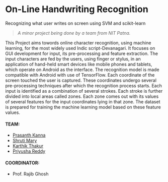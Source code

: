 # On-Line Handwriting Recognition
Recognizing what user writes on screen using SVM and scikit-learn

> _A minor project being done by a team from NIT Patna._

This Project aims towords online character recognition, using machine learning, for the most widely
used Indic script-Devanagari. It focuses on GUI development for input, its pre-processing and feature
extraction. The input characters are fed by the users, using finger or stylus, in an application of hand-held
smart devices like mobile phones and tablets, which operate on Android as the interface. The recognition
model is made compatible with Android with use of TensorFlow. Each coordinate of the screen touched
the user is captured. These coordinates undergo several pre-processing techniques after which the
recognition process starts. Each input is identified as a combination of several strokes. Each stroke is
further divided into local areas called zones. Each zone comes out with its values of several features for
the input coordinates lying in that zone. The dataset is prepared for training the machine learning model
based on these feature values.

#### TEAM:
- [Prasanth Kanna](mailto:chitturiprasanth13797@gmail.com "chitturiprasanth13797@gmail.com")
- [Shruti Mary](mailto:smary25dec@gmail.com "smary25dec@gmail.com")
- [Karthik Thakur](mailto:iamkarthik08@gmail.com "iamkarthik08@gmail.com")
- [Priyusha Reddy](mailto:priyusha825@gmail.com "priyusha825@gmail.com")

#### COORDINATOR:
- Prof. Rajib Ghosh
